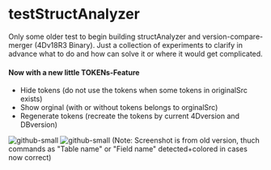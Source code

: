 # testStructAnalyzer
Only some older test to begin building structAnalyzer and version-compare-merger (4Dv18R3 Binary).
Just a collection of experiments to clarify in advance what to do and how can solve it or where it would get complicated.

#### Now with a new little TOKENs-Feature
- Hide tokens (do not use the tokens when some tokens in originalSrc exists)
- Show orginal (with or without tokens belongs to orginalSrc)
- Regenerate tokens (recreate the tokens by current 4Dversion and DBversion)

![github-small](https://user-images.githubusercontent.com/65073460/82142009-9a72e400-9839-11ea-9fd8-ae2cf86a9881.png)
![github-small](https://user-images.githubusercontent.com/65073460/81642174-1ed0fb80-9423-11ea-87ba-eb3edbfa7743.png)
(Note: Screenshot is from old version, thuch commands as "Table name" or "Field name" detected+colored in cases now correct)
